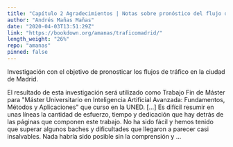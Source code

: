 ```yaml
---
title: "Capítulo 2 Agradecimientos | Notas sobre pronóstico del flujo de tráfico en la ciudad de Madrid"
author: "Andrés Mañas Mañas"
date: "2020-04-03T13:51:29Z"
link: "https://bookdown.org/amanas/traficomadrid/"
length_weight: "26%"
repo: "amanas"
pinned: false
---
```


Investigación con el objetivo de pronosticar los flujos de tráfico en la ciudad de Madrid.</p>
El resultado de esta investigación será utilizado como Trabajo Fin de Máster para "Máster Universitario en Inteligencia Artificial Avanzada: Fundamentos, Métodos y Aplicaciones" que curso en la UNED. [...] Es difícil resumir en unas líneas la cantidad de esfuerzo, tiempo y dedicación que hay detrás de las páginas que componen este trabajo. No ha sido fácil y hemos tenido que superar algunos baches y dificultades que llegaron a parecer casi insalvables. Nada habría sido posible sin la comprensión y ...
